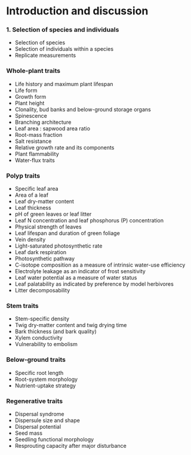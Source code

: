# Introduction and discussion

### 1. Selection of species and individuals

- Selection of species
- Selection of individuals within a species
- Replicate measurements

### Whole-plant traits

- Life history and maximum plant lifespan
- Life form
- Growth form
- Plant height
- Clonality, bud banks and below-ground storage organs
- Spinescence
- Branching architecture
- Leaf area : sapwood area ratio
- Root-mass fraction
- Salt resistance
- Relative growth rate and its components
- Plant flammability
- Water-flux traits

### Polyp traits

- Specific leaf area
- Area of a leaf
- Leaf dry-matter content
- Leaf thickness
- pH of green leaves or leaf litter
- Leaf N concentration and leaf phosphorus (P) concentration
- Physical strength of leaves
- Leaf lifespan and duration of green foliage
- Vein density
- Light-saturated photosynthetic rate
- Leaf dark respiration
- Photosynthetic pathway
- C-isotope composition as a measure of intrinsic water-use efficiency
- Electrolyte leakage as an indicator of frost sensitivity
- Leaf water potential as a measure of water status
- Leaf palatability as indicated by preference by model herbivores
- Litter decomposability

### Stem traits

- Stem-specific density
- Twig dry-matter content and twig drying time
- Bark thickness (and bark quality)
- Xylem conductivity
- Vulnerability to embolism

### Below-ground traits

- Specific root length
- Root-system morphology
- Nutrient-uptake strategy

### Regenerative traits

- Dispersal syndrome
- Dispersule size and shape
- Dispersal potential
- Seed mass
- Seedling functional morphology
- Resprouting capacity after major disturbance
